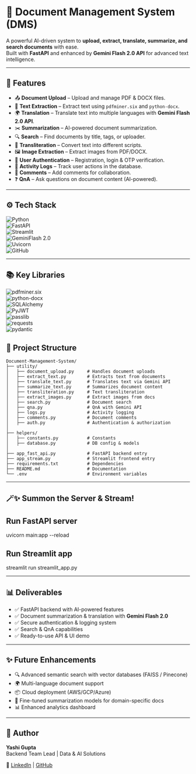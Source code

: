 # 📂 Document Management System (DMS)

A powerful AI-driven system to **upload, extract, translate, summarize, and search documents** with ease.  
Built with **FastAPI** and enhanced by **Gemini Flash 2.0 API** for advanced text intelligence.

---

## 🚀 Features

- 📤 **Document Upload** – Upload and manage PDF & DOCX files.
- 📝 **Text Extraction** – Extract text using `pdfminer.six` and `python-docx`.
- 🌍 **Translation** – Translate text into multiple languages with **Gemini Flash 2.0 API**.
- ✂️ **Summarization** – AI-powered document summarization.
- 🔍 **Search** – Find documents by title, tags, or uploader.
- 🔡 **Transliteration** – Convert text into different scripts.
- 🖼 **Image Extraction** – Extract images from PDF/DOCX.
- 🔐 **User Authentication** – Registration, login & OTP verification.
- 📜 **Activity Logs** – Track user actions in the database.
- 💬 **Comments** – Add comments for collaboration.
- ❓ **QnA** – Ask questions on document content (AI-powered).

---
## ⚙️ Tech Stack  

![Python](https://img.shields.io/badge/Python-3.x-blue?logo=python)  
![FastAPI](https://img.shields.io/badge/FastAPI-Backend-green?logo=fastapi)  
![Streamlit](https://img.shields.io/badge/Streamlit-UI-orange?logo=streamlit)  
![GeminiFlash 2.0](https://img.shields.io/badge/GeminiFlash-API_Powered-purple)  
![Uvicorn](https://img.shields.io/badge/Uvicorn-ASGI_Server-lightgrey?logo=uvicorn)  
![GitHub](https://img.shields.io/badge/GitHub-Repository-black?logo=github)  

---

## 📚 Key Libraries  

![pdfminer.six](https://img.shields.io/badge/pdfminer.six-PDF_Parsing-yellow)  
![python-docx](https://img.shields.io/badge/python--docx-Word_Processing-lightblue)  
![SQLAlchemy](https://img.shields.io/badge/SQLAlchemy-ORM-red?logo=sqlalchemy)  
![PyJWT](https://img.shields.io/badge/PyJWT-Auth_Tokens-green)  
![passlib](https://img.shields.io/badge/passlib-Password_Hashing-blue)  
![requests](https://img.shields.io/badge/requests-HTTP_Requests-black?logo=python)  
![pydantic](https://img.shields.io/badge/pydantic-Data_Validation-teal)  


## 📂 Project Structure
```
Document-Management-System/
├── utility/
│   ├── document_upload.py     # Handles document uploads
│   ├── extract_text.py        # Extracts text from documents
│   ├── translate_text.py      # Translates text via Gemini API
│   ├── summarize_text.py      # Summarizes document content
│   ├── transliteration.py     # Text transliteration
│   ├── extract_images.py      # Extract images from docs
│   ├── search.py              # Document search
│   ├── qna.py                 # QnA with Gemini API
│   ├── logs.py                # Activity logging
│   ├── comments.py            # Document comments
│   ├── auth.py                # Authentication & authorization
│
├── helpers/
│   ├── constants.py           # Constants
│   ├── database.py            # DB config & models
│
├── app_fast_api.py            # FastAPI backend entry
├── app_stream.py              # Streamlit frontend entry
├── requirements.txt           # Dependencies
├── README.md                  # Documentation
└── .env                       # Environment variables
```
---

## 🪄✨ Summon the Server & Stream!
**Run FastAPI server**
-
uvicorn main:app --reload  

**Run Streamlit app**
-
streamlit run streamlit_app.py

---

## 📊 Deliverables

- ✅ FastAPI backend with AI-powered features  
- ✅ Document summarization & translation with **Gemini Flash 2.0**  
- ✅ Secure authentication & logging system  
- ✅ Search & QnA capabilities  
- ✅ Ready-to-use API & UI demo  

---

## ✨ Future Enhancements  

- 🔍 Advanced semantic search with vector databases (FAISS / Pinecone)  
- 🌍 Multi-language document support  
- 📦 Cloud deployment (AWS/GCP/Azure)  
- 🤖 Fine-tuned summarization models for domain-specific docs  
- 📊 Enhanced analytics dashboard  

---

## 👤 Author  

**Yashi Gupta**  
Backend Team Lead | Data & AI Solutions  

🔗 [LinkedIn](#) | [GitHub](#)  
